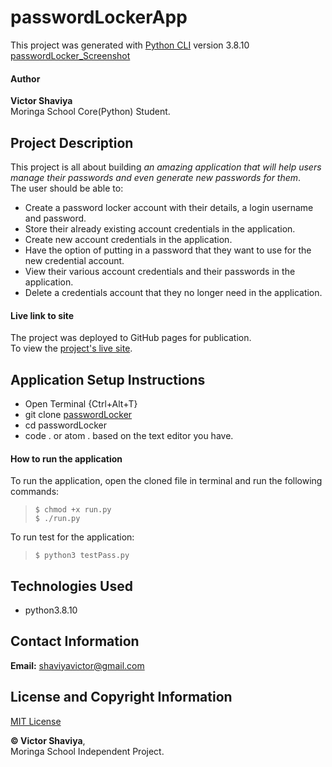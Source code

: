# passwordLockerApp

This project was generated with [Python CLI](#) version 3.8.10     
[passwordLocker_Screenshot](#)

#### Author
**Victor Shaviya**    
Moringa School Core(Python) Student.

## Project Description
This project is all about building *an amazing application that will help users manage their passwords and even generate new passwords for them*.    
The user should be able to:   
* Create a password locker account with their details, a login username and password.      
* Store their already existing account credentials in the application.      
* Create new account credentials in the application.       
* Have the option of putting in a password that they want to use for the new credential account.
* View their various account credentials and their passwords in the application.
* Delete a credentials account that they no longer need in the application.

#### Live link to site
The project was deployed to GitHub pages for publication.     
To view the [project's live site](#).

## Application Setup Instructions
- Open Terminal {Ctrl+Alt+T}     
- git clone [passwordLocker](https://github.com/ShaviyaVictor/passwordLocker)      
- cd passwordLocker      
- code . or atom . based on the text editor you have.

#### How to run the application
To run the application, open the cloned file in terminal and run the following commands:     
  > `$ chmod +x run.py`    
  > `$ ./run.py`   

To run test for the application:    
  > `$ python3 testPass.py`

## Technologies Used
- python3.8.10

## Contact Information
**Email:** [shaviyavictor@gmail.com](#)

## License and Copyright Information
[MIT License](https://github.com/ShaviyaVictor/passwordLocker/blob/main/LICENSE)
   
  
**© Victor Shaviya**,     
Moringa School Independent Project.